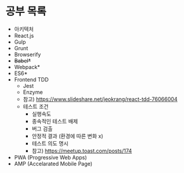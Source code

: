 # 공부 목록

- 아키텍처
- React.js
- Gulp
- Grunt
- Browserify
- ~~Babel*~~
- Webpack*
- ES6*
- Frontend TDD
    - Jest
    - Enzyme
    - 참고) https://www.slideshare.net/jeokrang/react-tdd-76066004
    - 테스트 조건 
        - 실행속도
        - 종속적인 테스트 배제
        - 버그 검출
        - 안정적 결과 (환경에 따른 변화 x)
        - 테스트 의도 명시
        - 참고) https://meetup.toast.com/posts/174
- PWA (Progressive Web Apps)
- AMP (Accelarated Mobile Page)

